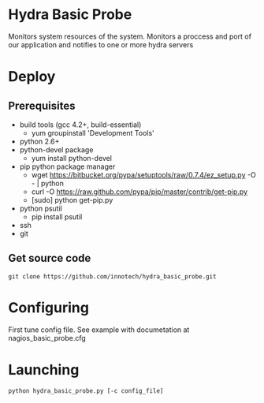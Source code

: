 Hydra Basic Probe
=================

Monitors system resources of the system.
Monitors a proccess and port of our application and notifies to one or more hydra servers

# Deploy

## Prerequisites
* build tools (gcc 4.2+, build-essential)
  * yum groupinstall 'Development Tools'
* python 2.6+
* python-devel package
  * yum install python-devel
* pip python package manager 
  * wget https://bitbucket.org/pypa/setuptools/raw/0.7.4/ez_setup.py -O - | python
  * curl -O https://raw.github.com/pypa/pip/master/contrib/get-pip.py
  * [sudo] python get-pip.py
* python psutil
  * pip install psutil 
* ssh
* git

## Get source code

```
git clone https://github.com/innotech/hydra_basic_probe.git
```

# Configuring

First tune config file. See example with documetation at nagios_basic_probe.cfg

# Launching
```
python hydra_basic_probe.py [-c config_file]
```
